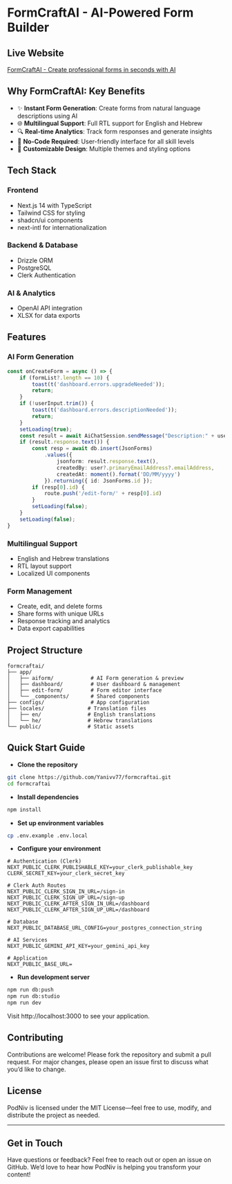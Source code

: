 # FormCraftAI - AI-Powered Form Builder

## Live Website
[FormCraftAI - Create professional forms in seconds with AI](https://form-craft-ai-sooty.vercel.app/)

## Why FormCraftAI: Key Benefits
* ✨ **Instant Form Generation**: Create forms from natural language descriptions using AI
* 🌐 **Multilingual Support**: Full RTL support for English and Hebrew
* 🔍 **Real-time Analytics**: Track form responses and generate insights
* 🚫 **No-Code Required**: User-friendly interface for all skill levels
* 🎨 **Customizable Design**: Multiple themes and styling options

## Tech Stack
### Frontend
* Next.js 14 with TypeScript
* Tailwind CSS for styling
* shadcn/ui components
* next-intl for internationalization

### Backend & Database
* Drizzle ORM
* PostgreSQL
* Clerk Authentication

### AI & Analytics
* OpenAI API integration
* XLSX for data exports

## Features
### AI Form Generation
```typescript
const onCreateForm = async () => {
    if (formList?.length == 10) {
        toast(t('dashboard.errors.upgradeNeeded'));
        return;
    }
    if (!userInput.trim()) {
        toast(t('dashboard.errors.descriptionNeeded'));
        return;
    }
    setLoading(true);
    const result = await AiChatSession.sendMessage("Description:" + userInput + PROMPT);
    if (result.response.text()) {
        const resp = await db.insert(JsonForms)
            .values({
                jsonform: result.response.text(),
                createdBy: user?.primaryEmailAddress?.emailAddress,
                createdAt: moment().format('DD/MM/yyyy')
            }).returning({ id: JsonForms.id });
        if (resp[0].id) {
            route.push('/edit-form/' + resp[0].id)
        }
        setLoading(false);
    }
    setLoading(false);
}
```

### Multilingual Support
* English and Hebrew translations
* RTL layout support
* Localized UI components

### Form Management
* Create, edit, and delete forms
* Share forms with unique URLs
* Response tracking and analytics
* Data export capabilities

## Project Structure
```
formcraftai/
├── app/
│   ├── aiform/            # AI Form generation & preview
│   ├── dashboard/         # User dashboard & management
│   ├── edit-form/         # Form editor interface
│   └── _components/       # Shared components
├── configs/               # App configuration
├── locales/              # Translation files
│   ├── en/               # English translations
│   └── he/               # Hebrew translations
└── public/               # Static assets
```

## Quick Start Guide
* **Clone the repository**
```bash
git clone https://github.com/Yanivv77/formcraftai.git
cd formcraftai
```
* **Install dependencies**
```bash
npm install
```
* **Set up environment variables**
```bash
cp .env.example .env.local
```
* **Configure your environment**
```
# Authentication (Clerk)
NEXT_PUBLIC_CLERK_PUBLISHABLE_KEY=your_clerk_publishable_key
CLERK_SECRET_KEY=your_clerk_secret_key

# Clerk Auth Routes
NEXT_PUBLIC_CLERK_SIGN_IN_URL=/sign-in
NEXT_PUBLIC_CLERK_SIGN_UP_URL=/sign-up
NEXT_PUBLIC_CLERK_AFTER_SIGN_IN_URL=/dashboard
NEXT_PUBLIC_CLERK_AFTER_SIGN_UP_URL=/dashboard

# Database
NEXT_PUBLIC_DATABASE_URL_CONFIG=your_postgres_connection_string

# AI Services
NEXT_PUBLIC_GEMINI_API_KEY=your_gemini_api_key

# Application
NEXT_PUBLIC_BASE_URL=
```
* **Run development server**
```bash
npm run db:push
npm run db:studio
npm run dev
```
Visit http://localhost:3000 to see your application.

## Contributing
Contributions are welcome! Please fork the repository and submit a pull request. For major changes, please open an issue first to discuss what you’d like to change.

## **License**
PodNiv is licensed under the MIT License—feel free to use, modify, and distribute the project as needed.

---

## **Get in Touch**
Have questions or feedback? Feel free to reach out or open an issue on GitHub. We’d love to hear how PodNiv is helping you transform your content!